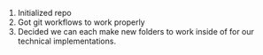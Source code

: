 1. Initialized repo
2. Got git workflows to work properly
3. Decided we can each make new folders to work inside of for our technical implementations.